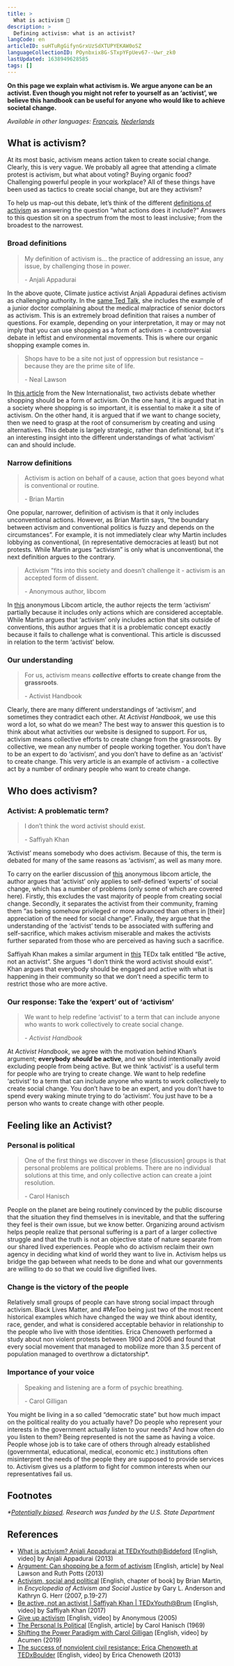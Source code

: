 ```yaml
---
title: >
  What is activism 📢
description: >
  Defining activism: what is an activist?
langCode: en
articleID: suHTuRgGifynGrxUzSdXTUPYEKAW0oSZ
languageCollectionID: POynbxix8G-STxpYFpUev67--Uwr_zk0
lastUpdated: 1638949628585
tags: []
---
```


**On this page we explain what activism is. We argue anyone can be an activist. Even though you might not refer to yourself as an ‘activist’, we believe this handbook can be useful for anyone who would like to achieve societal change.**

_Available in other languages:_ [_Français_](/fr/theory/what-is-activism)_,_ [_Nederlands_](/nl/theory/what-is-activism)

## What is activism?

At its most basic, activism means action taken to create social change. Clearly, this is very vague. We probably all agree that attending a climate protest is activism, but what about voting? Buying organic food? Challenging powerful people in your workplace? All of these things have been used as tactics to create social change, but are they activism?

To help us map-out this debate, let’s think of the different [definitions of activism](/dictionary/activism) as answering the question “what actions does it include?” Answers to this question sit on a spectrum from the most to least inclusive; from the broadest to the narrowest.

### Broad definitions

> My definition of activism is… the practice of addressing an issue, any issue, by challenging those in power.
> 
> \- Anjali Appadurai

In the above quote, Climate justice activist Anjali Appadurai defines activism as challenging authority. In the [same Ted Talk](https://www.youtube.com/watch?v=zDVA7r7r0d0), she includes the example of a junior doctor complaining about the medical malpractice of senior doctors as activism. This is an extremely broad definition that raises a number of questions. For example, depending on your interpretation, it may or may not imply that you can use shopping as a form of activism - a controversial debate in leftist and environmental movements. This is where our organic shopping example comes in.

> Shops have to be a site not just of oppression but resistance – because they are the prime site of life.
> 
> \- Neal Lawson

In [this article](https://newint.org/sections/argument/2013/06/01/shopping-activism-argument) from the New Internationalist, two activists debate whether shopping should be a form of activism. On the one hand, it is argued that in a society where shopping is so important, it is essential to make it a site of activism. On the other hand, it is argued that if we want to change society, then we need to grasp at the root of consumerism by creating and using alternatives. This debate is largely strategic, rather than definitional, but it's an interesting insight into the different understandings of what ‘activism’ can and should include.

### Narrow definitions

> Activism is action on behalf of a cause, action that goes beyond what is conventional or routine.
> 
> \- Brian Martin

One popular, narrower, definition of activism is that it only includes unconventional actions. However, as Brian Martin says, “the boundary between activism and conventional politics is fuzzy and depends on the circumstances”. For example, it is not immediately clear why Martin includes lobbying as conventional, (in representative democracies at least) but not protests. While Martin argues “activism” is only what is unconventional, the next definition argues to the contrary.

> Activism ”fits into this society and doesn’t challenge it - activism is an accepted form of dissent.
> 
> \- Anonymous author, libcom

In [this](http://libcom.org/library/give-up-activism) anonymous Libcom article, the author rejects the term ‘activism’ partially because it includes only actions which are considered acceptable. While Martin argues that ‘activism’ only includes action that sits outside of conventions, this author argues that it is a problematic concept exactly because it fails to challenge what is conventional. This article is discussed in relation to the term ‘activist’ below.

### Our understanding

> For us, activism means _**collective**_ **efforts to create change from the grassroots**.
> 
> \- Activist Handbook

Clearly, there are many different understandings of ‘activism’, and sometimes they contradict each other. At _Activist Handbook_, we use this word a lot, so what do we mean? The best way to answer this question is to think about what activities our website is designed to support. For us, activism means collective efforts to create change from the grassroots. By collective, we mean any number of people working together. You don’t have to be an expert to do ‘activism’, and you don’t have to define as an ‘activist’ to create change. This very article is an example of activism - a collective act by a number of ordinary people who want to create change.

## Who does activism?

### Activist: A problematic term?

> I don’t think the word activist should exist.
> 
> \- Saffiyah Khan

‘Activist’ means somebody who does activism. Because of this, the term is debated for many of the same reasons as ‘activism’, as well as many more.

To carry on the earlier discussion of [this](http://libcom.org/library/give-up-activism) anonymous libcom article, the author argues that ‘activist’ only applies to self-defined ‘experts’ of social change, which has a number of problems (only some of which are covered here). Firstly, this excludes the vast majority of people from creating social change. Secondly, it separates the activist from their community, framing them “as being somehow privileged or more advanced than others in \[their\] appreciation of the need for social change”. Finally, they argue that the understanding of the ‘activist’ tends to be associated with suffering and self-sacrifice, which makes activism miserable and makes the activists further separated from those who are perceived as having such a sacrifice.

Saffiyah Khan makes a similar argument in [this](https://www.youtube.com/watch?v=lpAwj7B4Uqc) TEDx talk entitled “Be active, not an activist”. She argues “I don’t think the word activist should exist”. Khan argues that everybody should be engaged and active with what is happening in their community so that we don’t need a specific term to restrict those who are more active.

### Our response: Take the ‘expert’ out of ‘activism’

> We want to help redefine ‘activist’ to a term that can include anyone who wants to work collectively to create social change.
> 
> \- _Activist Handbook_

  
At _Activist Handbook_, we agree with the motivation behind Khan’s argument; **everybody** _**should**_ **be active**, and we should intentionally avoid excluding people from being active. But we think ‘activist’ is a useful term for people who are trying to create change. We want to help redefine ‘activist’ to a term that can include anyone who wants to work collectively to create social change. You don’t have to be an expert, and you don’t have to spend every waking minute trying to do ‘activism’. You just have to be a person who wants to create change with other people.

## Feeling like an Activist?

### Personal is political

> One of the first things we discover in these \[discussion\] groups is that personal problems are political problems. There are no individual solutions at this time, and only collective action can create a joint resolution.
> 
> \- Carol Hanisch

People on the planet are being routinely convinced by the public discourse that the situation they find themselves in is inevitable, and that the suffering they feel is their own issue, but we know better. Organizing around activism helps people realize that personal suffering is a part of a larger collective struggle and that the truth is not an objective state of nature separate from our shared lived experiences. People who do activism reclaim their own agency in deciding what kind of world they want to live in. Activism helps us bridge the gap between what needs to be done and what our governments are willing to do so that we could live dignified lives.

### Change is the victory of the people

Relatively small groups of people can have strong social impact through activism. Black Lives Matter, and #MeToo being just two of the most recent historical examples which have changed the way we think about identity, race, gender, and what is considered acceptable behavior in relationship to the people who live with those identities. Erica Chenoweth performed a study about non violent protests between 1900 and 2006 and found that every social movement that managed to mobilize more than 3.5 percent of population managed to overthrow a dictatorship\*.

### Importance of your voice

> Speaking and listening are a form of psychic breathing.
> 
> \- Carol Gilligan

You might be living in a so called “democratic state” but how much impact on the political reality do you actually have? Do people who represent your interests in the government actually listen to your needs? And how often do you listen to them? Being represented is not the same as having a voice. People whose job is to take care of others through already established (governmental, educational, medical, economic etc.) institutions often misinterpret the needs of the people they are supposed to provide services to. Activism gives us a platform to fight for common interests when our representatives fail us.

## Footnotes

_\*_[_Potentially biased_](https://www.resilience.org/stories/2019-10-31/the-flawed-social-science-behind-extinction-rebellions-change-strategy/)_. Research was funded by the U.S. State Department_

## References

-   [What is activism? Anjali Appadurai at TEDxYouth@Biddeford](https://www.youtube.com/watch?v=zDVA7r7r0d0) \[English, video\] by Anjali Appadurai (2013)
-   [Argument: Can shopping be a form of activism](https://newint.org/sections/argument/2013/06/01/shopping-activism-argument) \[English, article\] by Neal Lawson and Ruth Potts (2013)
-   [Activism, social and political](https://www.bmartin.cc/pubs/07Anderson.html) \[English, chapter of book\] by Brian Martin, in _Encyclopedia of Activism and Social Justice_ by Gary L. Anderson and Kathryn G. Herr (2007, p.19-27)
-   [Be active, not an activist | Saffiyah Khan | TEDxYouth@Brum](https://www.youtube.com/watch?v=lpAwj7B4Uqc) \[English, video\] by Saffiyah Khan (2017)
-   [Give up activism](https://libcom.org/library/give-up-activism) \[English, video\] by Anonymous (2005)
-   [The Personal Is Political](http://carolhanisch.org/CHwritings/PIP.html) \[English, article\] by Carol Hanisch (1969)
-   [Shifting the Power Paradigm with Carol Gilligan](https://www.youtube.com/watch?v=KvT9PnecAf8) \[English, video\] by Acumen (2019)
-   [The success of nonviolent civil resistance: Erica Chenoweth at TEDxBoulder](https://www.youtube.com/watch?v=YJSehRlU34w&t=1s) \[English, video\] by Erica Chenoweth (2013)